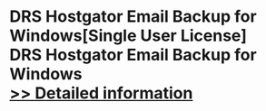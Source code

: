 # DRS Hostgator Email Backup for Windows[Single User License]<br />DRS Hostgator Email Backup for Windows<br />[>> Detailed information](https://secure.shareit.com/shareit/product.html?productid=301004936&affiliateid=200057808)